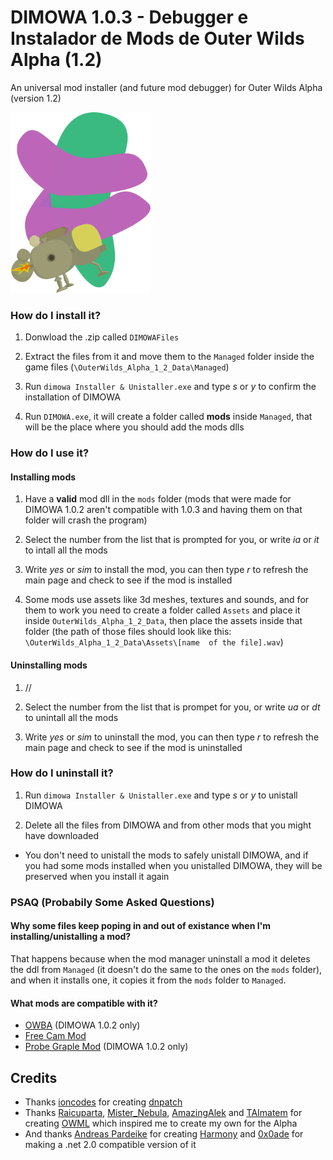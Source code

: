 # DIMOWA 1.0.3 - Debugger e Instalador de Mods de Outer Wilds Alpha (1.2)

An universal mod installer (and future mod debugger) for Outer Wilds Alpha (version 1.2)

<img src="https://github.com/ShoosGun/DIMOWA/blob/main/Icon%20and%20other%20images/DIMOWA_icon.png"  width="224" height = "289" >


### How do I install it?

1. Donwload the .zip called `DIMOWAFiles`

2. Extract the files from it and move them to the `Managed` folder inside the game files (`\OuterWilds_Alpha_1_2_Data\Managed`)

3. Run `dimowa Installer & Unistaller.exe` and type *s* or *y* to confirm the installation of DIMOWA

4. Run `DIMOWA.exe`, it will create a folder called **mods** inside `Managed`, that will be the place where you should add the mods dlls

### How do I use it?

#### Installing mods
1. Have a **valid** mod dll in the `mods` folder (mods that were made for DIMOWA 1.0.2 aren't compatible with 1.0.3 and having them on that folder will crash the program)

2. Select the number from the list that is prompted for you, or write *ia* or *it* to intall all the mods

3. Write *yes* or *sim* to install the mod, you can then type *r* to refresh the main page and check to see if the mod is installed

4. Some mods use assets like 3d meshes, textures and sounds, and for them to work you need to create a folder called `Assets` and place it inside `OuterWilds_Alpha_1_2_Data`, then place the assets inside that folder (the path of those files should look like this: `\OuterWilds_Alpha_1_2_Data\Assets\[name  of the file].wav`)

#### Uninstalling mods
1. //

2. Select the number from the list that is prompet for you, or write *ua* or *dt* to unintall all the mods

3. Write *yes* or *sim* to uninstall the mod, you can then type *r* to refresh the main page and check to see if the mod is uninstalled


### How do I uninstall it?

1. Run `dimowa Installer & Unistaller.exe` and type *s* or *y* to unistall DIMOWA

2. Delete all the files from DIMOWA and from other mods that you might have downloaded

* You don't need to unistall the mods to safely unistall DIMOWA, and if you had some mods installed when you unistalled DIMOWA, they will be preserved when you install it again 

### PSAQ (Probabily Some Asked Questions)

#### Why some files keep poping in and out of existance when I'm installing/unistalling a mod?

That happens because when the mod manager uninstall a mod it deletes the ddl from `Managed` (it doesn't do the same to the ones on the `mods` folder), and when it installs one, it copies it from the `mods` folder to `Managed`.


#### What mods are compatible with it?

* [OWBA](https://github.com/ShoosGun/OWBA) (DIMOWA 1.0.2 only)
* [Free Cam Mod](https://github.com/ShoosGun/FreeCamMod)
* [Probe Graple Mod](https://github.com/ShoosGun/ProbeGrapleMod) (DIMOWA 1.0.2 only)

## Credits
  - Thanks [ioncodes](https://github.com/ioncodes) for creating [dnpatch](https://github.com/ioncodes/dnpatch)
  - Thanks [Raicuparta](https://github.com/Raicuparta), [Mister_Nebula](https://github.com/misternebula), [AmazingAlek](https://github.com/amazingalek) and [TAImatem](https://github.com/TAImatem) for creating [OWML](https://github.com/amazingalek/owml) which inspired me to create my own for the Alpha
  - And thanks [Andreas Pardeike](https://github.com/pardeike/) for creating [Harmony](https://github.com/pardeike/Harmony) and [0x0ade](https://github.com/0x0ade) for making a .net 2.0 compatible version of it
  
